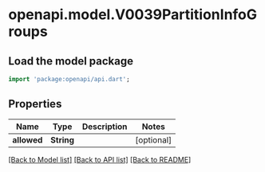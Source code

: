 # openapi.model.V0039PartitionInfoGroups

## Load the model package
```dart
import 'package:openapi/api.dart';
```

## Properties
Name | Type | Description | Notes
------------ | ------------- | ------------- | -------------
**allowed** | **String** |  | [optional] 

[[Back to Model list]](../README.md#documentation-for-models) [[Back to API list]](../README.md#documentation-for-api-endpoints) [[Back to README]](../README.md)


